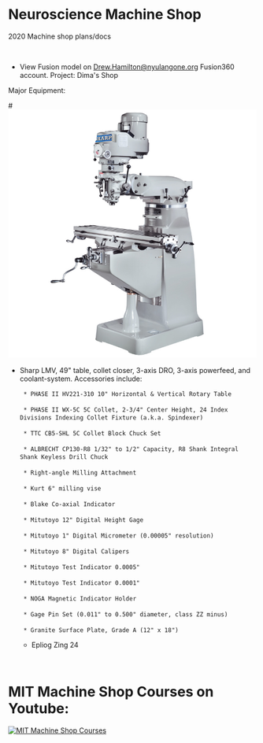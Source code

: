 # Neuroscience Machine Shop
2020 Machine shop plans/docs

&nbsp;
&nbsp;
&nbsp;

* View Fusion model on Drew.Hamilton@nyulangone.org Fusion360 account. Project: Dima's Shop

Major Equipment:

#![alt text](https://github.com/drewhamiltonasdf/machine-shop-2020/blob/main/images/equipment-images/LMV-Series.jpg?raw=true) 

* Sharp LMV, 49" table, collet closer, 3-axis DRO, 3-axis powerfeed, and coolant-system. Accessories include:
       
       * PHASE II HV221-310 10" Horizontal & Vertical Rotary Table
       
       * PHASE II WX-5C 5C Collet, 2-3/4" Center Height, 24 Index Divisions Indexing Collet Fixture (a.k.a. Spindexer)
       
       * TTC CB5-SHL 5C Collet Block Chuck Set
       
       * ALBRECHT CP130-R8 1/32" to 1/2" Capacity, R8 Shank Integral Shank Keyless Drill Chuck
       
       * Right-angle Milling Attachment
       
       * Kurt 6" milling vise
       
       * Blake Co-axial Indicator
       
       * Mitutoyo 12" Digital Height Gage
       
       * Mitutoyo 1" Digital Micrometer (0.00005" resolution)
       
       * Mitutoyo 8" Digital Calipers
       
       * Mitutoyo Test Indicator 0.0005"
       
       * Mitutoyo Test Indicator 0.0001"
       
       * NOGA Magnetic Indicator Holder
       
       * Gage Pin Set (0.011" to 0.500" diameter, class ZZ minus)
       
       * Granite Surface Plate, Grade A (12" x 18")
       
   * Epliog Zing 24
  

&nbsp;
&nbsp;
&nbsp;


# MIT Machine Shop Courses on Youtube:
[![MIT Machine Shop Courses](https://img.youtube.com/vi/4McYKCd2Hg&list=PLG8tVvd9GeWkFVcim_m5NUGLcwQ_BaXMZ/0.jpg)](https://www.youtube.com/watch?v=-4McYKCd2Hg&list=PLG8tVvd9GeWkFVcim_m5NUGLcwQ_BaXMZ "Everything Is AWESOME")
